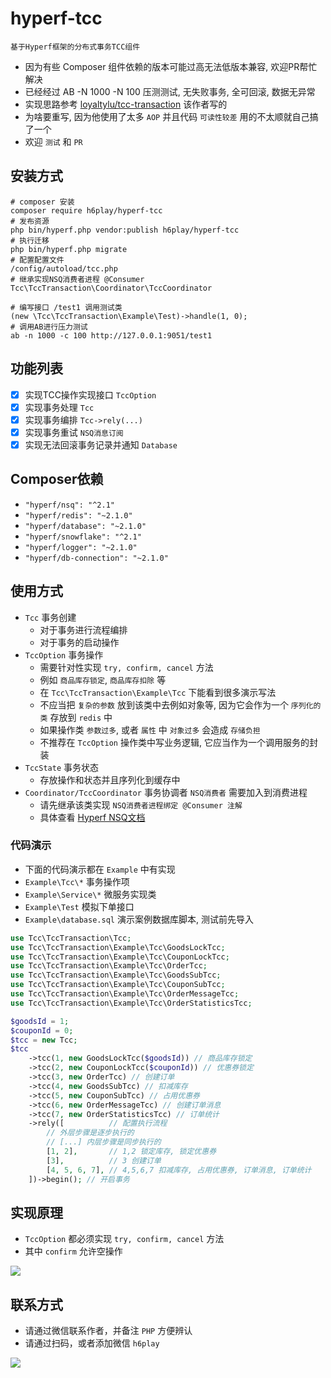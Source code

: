 # hyperf-tcc

    基于Hyperf框架的分布式事务TCC组件
    
 - 因为有些 Composer 组件依赖的版本可能过高无法低版本兼容, 欢迎PR帮忙解决
 - 已经经过 AB -N 1000 -N 100 压测测试, 无失败事务, 全可回滚, 数据无异常
 - 实现思路参考 [loyaltylu/tcc-transaction](https://github.com/lizhanfei) 该作者写的
 - 为啥要重写, 因为他使用了太多 `AOP` 并且代码 `可读性较差` 用的不太顺就自己搞了一个
 - 欢迎 `测试` 和 `PR`
    
## 安装方式

```shell script
# composer 安装
composer require h6play/hyperf-tcc
# 发布资源
php bin/hyperf.php vendor:publish h6play/hyperf-tcc
# 执行迁移
php bin/hyperf.php migrate
# 配置配置文件
/config/autoload/tcc.php
# 继承实现NSQ消费者进程 @Consumer
Tcc\TccTransaction\Coordinator\TccCoordinator

# 编写接口 /test1 调用测试类
(new \Tcc\TccTransaction\Example\Test)->handle(1, 0);
# 调用AB进行压力测试
ab -n 1000 -c 100 http://127.0.0.1:9051/test1
```


## 功能列表

 - [X] 实现TCC操作实现接口 `TccOption`
 - [X] 实现事务处理 `Tcc`
 - [X] 实现事务编排 `Tcc->rely(...)`
 - [X] 实现事务重试 `NSQ消息订阅`
 - [X] 实现无法回滚事务记录并通知 `Database`

## Composer依赖

 - `"hyperf/nsq": "^2.1"`
 - `"hyperf/redis": "~2.1.0"`
 - `"hyperf/database": "~2.1.0"`
 - `"hyperf/snowflake": "^2.1"`
 - `"hyperf/logger": "~2.1.0"`
 - `"hyperf/db-connection": "~2.1.0"`

## 使用方式

 - `Tcc` 事务创建
    - 对于事务进行流程编排
    - 对于事务的启动操作
 - `TccOption` 事务操作
    - 需要针对性实现 `try, confirm, cancel` 方法
    - 例如 `商品库存锁定`,  `商品库存扣除` 等
    - 在 `Tcc\TccTransaction\Example\Tcc` 下能看到很多演示写法
    - 不应当把 `复杂的参数` 放到该类中去例如对象等, 因为它会作为一个 `序列化的类` 存放到 `redis` 中
    - 如果操作类 `参数过多`, 或者 `属性` 中 `对象过多` 会造成 `存储负担`
    - 不推荐在 `TccOption` 操作类中写业务逻辑, 它应当作为一个调用服务的封装
 - `TccState` 事务状态
    - 存放操作和状态并且序列化到缓存中
 - `Coordinator/TccCoordinator` 事务协调者 `NSQ消费者` 需要加入到消费进程
    - 请先继承该类实现 `NSQ消费者进程绑定 @Consumer 注解`
    - 具体查看 [Hyperf NSQ文档](https://hyperf.wiki/2.0/#/zh-cn/nsq)

### 代码演示

 - 下面的代码演示都在 `Example` 中有实现
 - `Example\Tcc\*` 事务操作项
 - `Example\Service\*` 微服务实现类
 - `Example\Test` 模拟下单接口
 - `Example\database.sql` 演示案例数据库脚本, 测试前先导入

```php
use Tcc\TccTransaction\Tcc;
use Tcc\TccTransaction\Example\Tcc\GoodsLockTcc;
use Tcc\TccTransaction\Example\Tcc\CouponLockTcc;
use Tcc\TccTransaction\Example\Tcc\OrderTcc;
use Tcc\TccTransaction\Example\Tcc\GoodsSubTcc;
use Tcc\TccTransaction\Example\Tcc\CouponSubTcc;
use Tcc\TccTransaction\Example\Tcc\OrderMessageTcc;
use Tcc\TccTransaction\Example\Tcc\OrderStatisticsTcc;

$goodsId = 1;
$couponId = 0;
$tcc = new Tcc;
$tcc
    ->tcc(1, new GoodsLockTcc($goodsId)) // 商品库存锁定
    ->tcc(2, new CouponLockTcc($couponId)) // 优惠券锁定
    ->tcc(3, new OrderTcc) // 创建订单
    ->tcc(4, new GoodsSubTcc) // 扣减库存
    ->tcc(5, new CouponSubTcc) // 占用优惠券
    ->tcc(6, new OrderMessageTcc) // 创建订单消息
    ->tcc(7, new OrderStatisticsTcc) // 订单统计
    ->rely([          // 配置执行流程
        // 外层步骤是逐步执行的
        // [...] 内层步骤是同步执行的
        [1, 2],       // 1,2 锁定库存, 锁定优惠券
        [3],          // 3 创建订单
        [4, 5, 6, 7], // 4,5,6,7 扣减库存, 占用优惠券, 订单消息, 订单统计
    ])->begin(); // 开启事务
```

## 实现原理

 - `TccOption` 都必须实现 `try, confirm, cancel` 方法
 - 其中 `confirm` 允许空操作
 
 ![](https://h6play.oss-cn-shenzhen.aliyuncs.com/process.png)

## 联系方式
 
 - 请通过微信联系作者，并备注 `PHP` 方便辨认
 - 请通过扫码，或者添加微信 `h6play`
 
 
 ![](https://h6play.oss-cn-shenzhen.aliyuncs.com/wx.png)